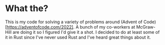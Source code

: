 # What the?
This is my code for solving a variety of problems around (Advent of Code)[https://adventofcode.com/2022].  A bunch of my co-workers at McGraw-Hill are doing it so I figured I'd give it a shot.  I decided to do at least some of it in Rust since I've never used Rust and I've heard great things about it.
